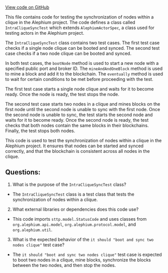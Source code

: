 [View code on GitHub](https://github.com/alephium/alephium/app/src/it/scala/org/alephium/app/IntraCliqueSyncTest.scala)

This file contains code for testing the synchronization of nodes within a clique in the Alephium project. The code defines a class called `IntraCliqueSyncTest` which extends `AlephiumActorSpec`, a class used for testing actors in the Alephium project. 

The `IntraCliqueSyncTest` class contains two test cases. The first test case checks if a single node clique can be booted and synced. The second test case checks if a two node clique can be booted and synced. 

In both test cases, the `bootNode` method is used to start a new node with a specified public port and broker ID. The `mineAndAndOneBlock` method is used to mine a block and add it to the blockchain. The `eventually` method is used to wait for certain conditions to be met before proceeding with the test. 

The first test case starts a single node clique and waits for it to become ready. Once the node is ready, the test stops the node. 

The second test case starts two nodes in a clique and mines blocks on the first node until the second node is unable to sync with the first node. Once the second node is unable to sync, the test starts the second node and waits for it to become ready. Once the second node is ready, the test checks that both nodes contain the same blocks in their blockchains. Finally, the test stops both nodes. 

This code is used to test the synchronization of nodes within a clique in the Alephium project. It ensures that nodes can be started and synced correctly, and that the blockchain is consistent across all nodes in the clique.
## Questions: 
 1. What is the purpose of the `IntraCliqueSyncTest` class?
- The `IntraCliqueSyncTest` class is a test class that tests the synchronization of nodes within a clique.

2. What external libraries or dependencies does this code use?
- This code imports `sttp.model.StatusCode` and uses classes from `org.alephium.api.model`, `org.alephium.protocol.model`, and `org.alephium.util`.

3. What is the expected behavior of the `it should "boot and sync two nodes clique"` test case?
- The `it should "boot and sync two nodes clique"` test case is expected to boot two nodes in a clique, mine blocks, synchronize the blocks between the two nodes, and then stop the nodes.
